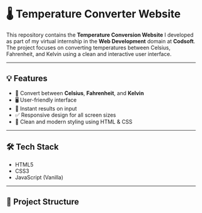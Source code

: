 # 🌡️ Temperature Converter Website

This repository contains the **Temperature Conversion Website** I developed as part of my virtual internship in the **Web Development** domain at **Codsoft**. The project focuses on converting temperatures between Celsius, Fahrenheit, and Kelvin using a clean and interactive user interface.

---



## 💡 Features

- 🔁 Convert between **Celsius**, **Fahrenheit**, and **Kelvin**
- 🖥️ User-friendly interface
- 🎯 Instant results on input
- ✅ Responsive design for all screen sizes
- 🎨 Clean and modern styling using HTML & CSS

---

## 🛠️ Tech Stack

- HTML5  
- CSS3  
- JavaScript (Vanilla)

---

## 📁 Project Structure

